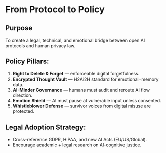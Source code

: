 # From Protocol to Policy

## Purpose
To create a legal, technical, and emotional bridge between open AI protocols and human privacy law.

## Policy Pillars:
1. **Right to Delete & Forget** — enforceable digital forgetfulness.
2. **Encrypted Thought Vault** — H2Ai2H standard for emotional+memory data.
3. **AI-Minder Governance** — humans must audit and reroute AI flow direction.
4. **Emotion Shield** — AI must pause at vulnerable input unless consented.
5. **Whistleblower Defense** — survivor voices from digital misuse are protected.

## Legal Adoption Strategy:
- Cross-reference GDPR, HIPAA, and new AI Acts (EU/US/Global).
- Encourage academic + legal research on AI-cognitive justice.
